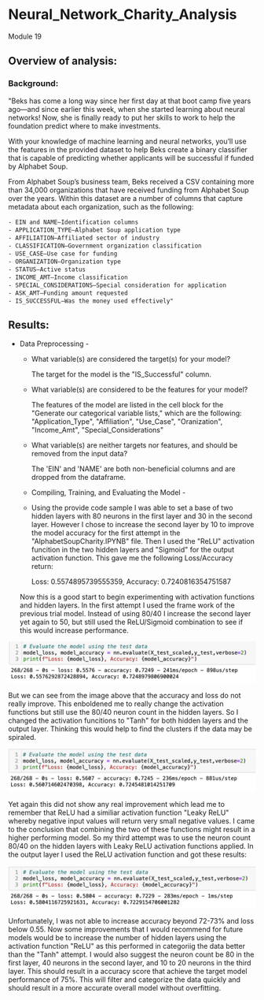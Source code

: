 # Neural_Network_Charity_Analysis
Module 19

## Overview of analysis:

### Background:
"Beks has come a long way since her first day at that boot camp five years ago—and since earlier this week, when she started learning about neural networks! Now, she is finally ready to put her skills to work to help the foundation predict where to make investments.

With your knowledge of machine learning and neural networks, you’ll use the features in the provided dataset to help Beks create a binary classifier that is capable of predicting whether applicants will be successful if funded by Alphabet Soup.

From Alphabet Soup’s business team, Beks received a CSV containing more than 34,000 organizations that have received funding from Alphabet Soup over the years. Within this dataset are a number of columns that capture metadata about each organization, such as the following:

    - EIN and NAME—Identification columns
    - APPLICATION_TYPE—Alphabet Soup application type
    - AFFILIATION—Affiliated sector of industry
    - CLASSIFICATION—Government organization classification
    - USE_CASE—Use case for funding
    - ORGANIZATION—Organization type
    - STATUS—Active status
    - INCOME_AMT—Income classification
    - SPECIAL_CONSIDERATIONS—Special consideration for application
    - ASK_AMT—Funding amount requested
    - IS_SUCCESSFUL—Was the money used effectively"

## Results:

  + Data Preprocessing -
    - What variable(s) are considered the target(s) for your model?
    
        The target for the model is the "IS_Successful" column.
        
    - What variable(s) are considered to be the features for your model?
    
        The features of the model are listed in the cell block for the "Generate our categorical variable lists," which are the following: "Application_Type", "Affiliation", "Use_Case", "Oranization", "Income_Amt", "Special_Considerations"
        
    - What variable(s) are neither targets nor features, and should be removed from the input data?
    
        The 'EIN' and 'NAME' are both non-beneficial columns and are dropped from the dataframe.  
        
    + Compiling, Training, and Evaluating the Model - 
    
    - Using the provide code sample I was able to set a base of two hidden layers with 80 neurons in the first layer and 30 in the second layer.  However I chose to increase the second layer by 10 to improve the model accuracy for the first attempt in the "AlphabetSoupCharity.IPYNB" file.  Then I used the "ReLU" activation funcition in the two hidden layers and "Sigmoid" for the output activation function.  This gave me the following Loss/Accuracy return:
        
        Loss: 0.5574895739555359, Accuracy: 0.7240816354751587
        
    Now this is a good start to begin experimenting with activation functions and hidden layers.  In the first attempt I used the frame work of the previous trial model.  Instead of using 80/40 I increase the second layer yet again to 50, but still used the ReLU/Sigmoid combination to see if this would increase performance.  
    
![attempt_opt1.png](https://github.com/GrahamNeal13/Neural_Network_Charity_Analysis/blob/main/Images/attempt_opt1.png)

   But we can see from the image above that the accuracy and loss do not really improve.  This enboldened me to really change the activation functions but still use the 80/40 neuron count in the hidden layers.  So I changed the activation funcitions to "Tanh" for both hidden layers and the output layer.  Thinking this would help to find the clusters if the data may be spiraled.  
   
![attempt_opt2.png](https://github.com/GrahamNeal13/Neural_Network_Charity_Analysis/blob/main/Images/attempt_opt2.png)

   Yet again this did not show any real improvement which lead me to remember that ReLU had a similiar activation function "Leaky ReLU" whereby negative input values will return very small negative values.  I came to the conclusion that combining the two of these functions might result in a higher performing model.  So my third attempt was to use the neuron count 80/40 on the hidden layers with Leaky ReLU activation functions applied.  In the output layer I used the ReLU activation function and got these results:
   
![attempt_opt3.png](https://github.com/GrahamNeal13/Neural_Network_Charity_Analysis/blob/main/Images/attempt_opt3.png)

   Unfortunately, I was not able to increase accuracy beyond 72-73% and loss below 0.55.  Now some improvements that I would recommend for future models would be to increase the number of hidden layers using the activation function "ReLU" as this performed in categoriig the data better than the "Tanh" attempt.  I would also suggest the neuron count be 80 in the first layer, 40 neurons in the second layer, and 10 to 20 neurons in the third layer.  This should result in a accuracy score that achieve the target model performance of 75%.  This will filter and categorize the data quickly and should result in a more accurate overall model without overfitting.  
   
   

        







